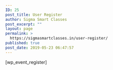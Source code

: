 ```yaml
---
ID: 25
post_title: User Register
author: Sigma Smart Classes
post_excerpt: ""
layout: page
permalink: >
  https://sigmasmartclasses.in/user-register/
published: true
post_date: 2019-05-23 06:47:57
---
```

[wp_event_register]